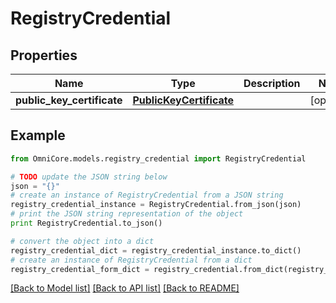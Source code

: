 # RegistryCredential


## Properties
Name | Type | Description | Notes
------------ | ------------- | ------------- | -------------
**public_key_certificate** | [**PublicKeyCertificate**](PublicKeyCertificate.md) |  | [optional] 

## Example

```python
from OmniCore.models.registry_credential import RegistryCredential

# TODO update the JSON string below
json = "{}"
# create an instance of RegistryCredential from a JSON string
registry_credential_instance = RegistryCredential.from_json(json)
# print the JSON string representation of the object
print RegistryCredential.to_json()

# convert the object into a dict
registry_credential_dict = registry_credential_instance.to_dict()
# create an instance of RegistryCredential from a dict
registry_credential_form_dict = registry_credential.from_dict(registry_credential_dict)
```
[[Back to Model list]](../README.md#documentation-for-models) [[Back to API list]](../README.md#documentation-for-api-endpoints) [[Back to README]](../README.md)


